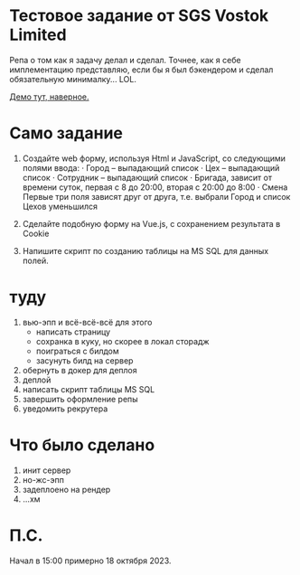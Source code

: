 # Тестовое задание от SGS Vostok Limited

Репа о том как я задачу делал и сделал. Точнее, как я себе имплементацию представляю, если бы я был бэкендером и сделал обязательную минималку...  LOL.

[Демо тут, наверное.](https://sgs-vostok-limited-test-task.onrender.com/)

# Само задание

1. Создайте web форму, используя Html и JavaScript, со следующими полями ввода: · Город – выпадающий список · Цех – выпадающий список · Сотрудник – выпадающий список · Бригада, зависит от времени суток, первая с 8 до 20:00, вторая с 20:00 до 8:00 · Смена Первые три поля зависят друг от друга, т.е. выбрали Город и список Цехов уменьшился 

1. Сделайте подобную форму на Vue.js, с сохранением результата в Cookie

1. Напишите скрипт по созданию таблицы на MS SQL для данных полей.


# туду

1. вью-эпп и всё-всё-всё для этого
    - написать страницу
    - сохранка в куку, но скорее в локал сторадж
    - поиграться с билдом
    - засунуть билд на сервер
1. обернуть в докер для деплоя
1. деплой
1. написать скрипт таблицы MS SQL
1. завершить оформление репы
1. уведомить рекрутера

# Что было сделано

1. инит сервер
1. но-жс-эпп
1. задеплоено на рендер
1. ...хм

# П.С.

Начал в 15:00 примерно 18 октября 2023.

